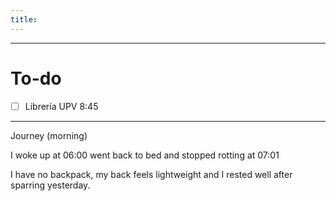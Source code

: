 ```yaml
---
title:
---
```


---
# To-do

- [ ] Librería UPV 8:45

---
Journey (morning)

I woke up at 06:00 went back to bed and stopped rotting at 07:01

I have no backpack, my back feels lightweight and I rested well after sparring yesterday. 
